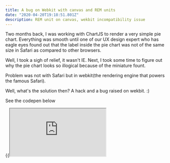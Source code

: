 ```yaml
---
title: A bug on Webkit with canvas and REM units
date: "2020-04-20T19:18:51.801Z"
description: REM unit on canvas, wekbit incompatibility issue
---
```


Two months back, I was working with ChartJS to render a very simple pie chart.
Everything was smooth until one of our UX design expert who has eagle eyes found out that the label inside the pie chart was not of the same size in Safari as compared to other browsers.

Well, I took a sigh of relief, it wasn't IE.
Next, I took some time to figure out why the pie chart looks so illogical because of the miniature fount.

Problem was not with Safari but in webkit(the rendering engine that powers the famous Safari).

Well, what's the solution then? A hack and a bug raised on wekbit. :)

See the codepen below

{{<iframe src="https://codepen.io/ashishsantikari/embed/zYGGbMa?height=265&theme-id=light&default-tab=js,result" >}}

Open this page in Safari and compare the result.

I intentionally increased the font size to make it more obvious.

Find the bug report [here](https://bugs.webkit.org/show_bug.cgi?id=207541)
